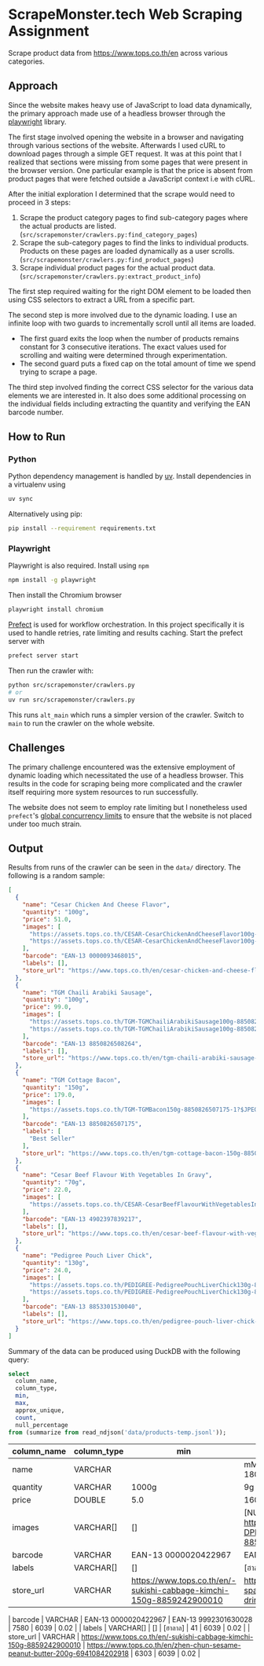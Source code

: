 # ScrapeMonster.tech Web Scraping Assignment

Scrape product data from https://www.tops.co.th/en across various categories.


## Approach

Since the website makes heavy use of JavaScript to load data dynamically, the
primary approach made use of a headless browser through the [playwright](https://playwright.dev)
library.

The first stage involved opening the website in a browser and navigating
through various sections of the website. Afterwards I used cURL to download
pages through a simple GET request. It was at this point that I realized that
sections were missing from some pages that were present in the browser version.
One particular example is that the price is absent from product pages that were
fetched outside a JavaScript context i.e with cURL.

After the initial exploration I determined that the scrape would need to
proceed in 3 steps:

1. Scrape the product category pages to find sub-category pages where the
   actual products are listed.
(`src/scrapemonster/crawlers.py:find_category_pages`)
1. Scrape the sub-category pages to find the links to individual products.
   Products on these pages are loaded dynamically as a user scrolls.(`src/scrapemonster/crawlers.py:find_product_pages`)
1. Scrape individual product pages for the actual product data. (`src/scrapemonster/crawlers.py:extract_product_info`)

The first step required waiting for the right DOM element to be loaded then
using CSS selectors to extract a URL from a specific part.


The second step is more involved due to the dynamic loading. I use an infinite
loop with two guards to incrementally scroll until all items are loaded.

- The first guard exits the loop when the number of products remains constant
  for 3 consecutive iterations. The exact values used for scrolling and waiting
  were determined through experimentation.
- The second guard puts a fixed cap on the total amount of time we spend trying
  to scrape a page.


The third step involved finding the correct CSS selector for the various
data elements we are interested in. It also does some additional processing on
the individual fields including extracting the quantity and verifying the EAN
barcode number.


## How to Run

### Python
Python dependency management is handled by [uv](https://docs.astral.sh/uv/). Install dependencies in a virtualenv
using 

```sh
uv sync
```

Alternatively using pip:

```sh
pip install --requirement requirements.txt
```

### Playwright


Playwright is also required. Install using `npm`

```sh
npm install -g playwright
```

Then install the Chromium browser

```sh
playwright install chromium
```

[Prefect](https://www.prefect.io/) is used for workflow orchestration. In this project specifically it
is used to handle retries, rate limiting and results caching. Start the prefect
server with

```sh
prefect server start
```

Then run the crawler with:

```sh
python src/scrapemonster/crawlers.py
# or
uv run src/scrapemonster/crawlers.py
```

This runs `alt_main` which runs a simpler version of the crawler. Switch to
`main` to run the crawler on the whole website.

## Challenges

The primary challenge encountered was the extensive employment of dynamic
loading which necessitated the use of a headless browser. This results in
the code for scraping being more complicated and the crawler itself
requiring more system resources to run successfully.

The website does not seem to employ rate limiting but I nonetheless used
`prefect`'s [global concurrency limits](https://docs.prefect.io/v3/develop/global-concurrency-limits) to ensure that the website is not placed
under too much strain.

## Output

Results from runs of the crawler can be seen in the `data/` directory.
The following is a random sample:

```json
[
  {
    "name": "Cesar Chicken And Cheese Flavor",
    "quantity": "100g",
    "price": 51.0,
    "images": [
      "https://assets.tops.co.th/CESAR-CesarChickenAndCheeseFlavor100g-0000093468015-1",
      "https://assets.tops.co.th/CESAR-CesarChickenAndCheeseFlavor100g-0000093468015-2"
    ],
    "barcode": "EAN-13 0000093468015",
    "labels": [],
    "store_url": "https://www.tops.co.th/en/cesar-chicken-and-cheese-flavor-100g-0000093468015"
  },
  {
    "name": "TGM Chaili Arabiki Sausage",
    "quantity": "100g",
    "price": 99.0,
    "images": [
      "https://assets.tops.co.th/TGM-TGMChailiArabikiSausage100g-8850826508264-1?$JPEG$",
      "https://assets.tops.co.th/TGM-TGMChailiArabikiSausage100g-8850826508264-2?$JPEG$"
    ],
    "barcode": "EAN-13 8850826508264",
    "labels": [],
    "store_url": "https://www.tops.co.th/en/tgm-chaili-arabiki-sausage-100g-8850826508264"
  },
  {
    "name": "TGM Cottage Bacon",
    "quantity": "150g",
    "price": 179.0,
    "images": [
      "https://assets.tops.co.th/TGM-TGMBacon150g-8850826507175-1?$JPEG$"
    ],
    "barcode": "EAN-13 8850826507175",
    "labels": [
      "Best Seller"
    ],
    "store_url": "https://www.tops.co.th/en/tgm-cottage-bacon-150g-8850826507175"
  },
  {
    "name": "Cesar Beef Flavour With Vegetables In Gravy",
    "quantity": "70g",
    "price": 22.0,
    "images": [
      "https://assets.tops.co.th/CESAR-CesarBeefFlavourWithVegetablesInGravy70g-4902397839217-1"
    ],
    "barcode": "EAN-13 4902397839217",
    "labels": [],
    "store_url": "https://www.tops.co.th/en/cesar-beef-flavour-with-vegetables-in-gravy-70g-4902397839217"
  },
  {
    "name": "Pedigree Pouch Liver Chick",
    "quantity": "130g",
    "price": 24.0,
    "images": [
      "https://assets.tops.co.th/PEDIGREE-PedigreePouchLiverChick130g-8853301530040-1",
      "https://assets.tops.co.th/PEDIGREE-PedigreePouchLiverChick130g-8853301530040-2"
    ],
    "barcode": "EAN-13 8853301530040",
    "labels": [],
    "store_url": "https://www.tops.co.th/en/pedigree-pouch-liver-chick-130g-8853301530040"
  }
]
```

Summary of the data can be produced using DuckDB with the following query:

```sql
select
  column_name,
  column_type,
  min,
  max,
  approx_unique,
  count,
  null_percentage
from (summarize from read_ndjson('data/products-temp.jsonl'));
```
| column_name | column_type |                                 min                                  |                                             max                                             | approx_unique | count | null_percentage |
|-------------|-------------|----------------------------------------------------------------------|---------------------------------------------------------------------------------------------|--------------:|------:|----------------:|
| name        | VARCHAR     |                                                                      | mMilk UHT Milk Lactose Free Plain 180ml. Pack 2                                             | 7561          | 6788  | 0.01            |
| quantity    | VARCHAR     | 1000g                                                                | 9g                                                                                          | 631           | 6788  | 15.91           |
| price       | DOUBLE      | 5.0                                                                  | 16000.0                                                                                     | 578           | 6788  | 0.40            |
| images      | VARCHAR[]   | []                                                                   | [NULL, https://assets.tops.co.th/DPLUS-DPlusRedBeanPasteFilledBun90g-8859290400036-1, NULL] | 5828          | 6788  | 0.01            |
| barcode     | VARCHAR     | EAN-13 0000020422967                                                 | EAN-13 9992301630028                                                                        | 8065          | 6788  | 0.01            |
| labels      | VARCHAR[]   | []                                                                   | [ฮาลาล]                                                                                     | 41            | 6788  | 0.01            |
| store_url   | VARCHAR     | https://www.tops.co.th/en/-sukishi-cabbage-kimchi-150g-8859242900010 | https://www.tops.co.th/en/zuza-sparkling-calamansi-flavour-drink-240ml-8851906883950        | 6955          | 6788  | 0.01            |

| barcode     | VARCHAR     | EAN-13 0000020422967                                                 | EAN-13 9992301630028                                                                        | 7580          | 6039  | 0.02            |
| labels      | VARCHAR[]   | []                                                                   | [ฮาลาล]                                                                                     | 41            | 6039  | 0.02            |
| store_url   | VARCHAR     | https://www.tops.co.th/en/-sukishi-cabbage-kimchi-150g-8859242900010 | https://www.tops.co.th/en/zhen-chun-sesame-peanut-butter-200g-6941084202918                 | 6303          | 6039  | 0.02            |
